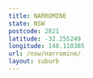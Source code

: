 ```yaml
---
title: NARROMINE
state: NSW
postcode: 2821
latitude: -32.255249
longitude: 148.110385
url: /nsw/narromine/
layout: suburb
---
```

